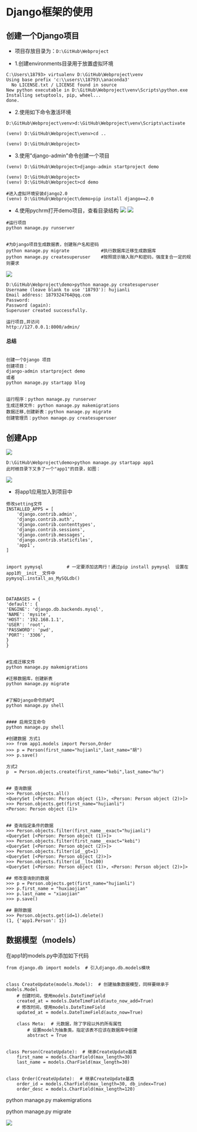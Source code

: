 # Django框架的使用
## 创建一个Django项目

* 项目存放目录为：`D:\GitHub\Webproject`

* 1.创建environments目录用于放置虚拟环境
``` 
C:\Users\18793> virtualenv D:\GitHub\Webproject\venv
Using base prefix 'c:\\users\\18793\\anaconda3'
  No LICENSE.txt / LICENSE found in source
New python executable in D:\GitHub\Webproject\venv\Scripts\python.exe
Installing setuptools, pip, wheel...
done.
```

* 2.使用如下命令激活环境
```
D:\GitHub\Webproject\venv>d:\GitHub\Webproject\venv\Scripts\activate

(venv) D:\GitHub\Webproject\venv>cd ..

(venv) D:\GitHub\Webproject>
```
* 3.使用"django-admin"命令创建一个项目
``` 
(venv) D:\GitHub\Webproject>django-admin startproject demo

(venv) D:\GitHub\Webproject>
(venv) D:\GitHub\Webproject>cd demo

#进入虚拟环境安装django2.0
(venv) D:\GitHub\Webproject\demo>pip install django==2.0
```

* 4.使用pychrm打开demo项目，查看目录结构
![](../../../_static/demo_django.PNG)
![](../../../_static/django_tee.PNG)

```
#运行项目
python manage.py runserver


#为Django项目生成数据表，创建账户名和密码
python manage.py migrate			#执行数据库迁移生成数据库
python manage.py createsuperuser	#按照提示输入账户和密码，强度复合一定的规则要求
```

![](../../../_static/manager_db.PNG)

    D:\GitHub\Webproject\demo>python manage.py createsuperuser
    Username (leave blank to use '18793'): hujianli
    Email address: 1879324764@qq.com
    Password:
    Password (again):
    Superuser created successfully.
    

```
运行项目,并访问
http://127.0.0.1:8000/admin/
```
#### 总结
```

创建一个Django 项目
创建项目：
django-admin startproject demo   
或者
python manage.py startapp blog


运行程序：python manage.py runserver
生成迁移文件: python manage.py makemigrations
数据迁移,创建新表：python manage.py migrate
创建管理员：python manage.py createsuperuser

```


## 创建App
![](../../../_static/create_app.PNG)

    D:\GitHub\Webproject\demo>python manage.py startapp app1
    此时根目录下又多了一个"app1"的目录，如图：

![](../../../_static/django_app.PNG)


* 将app1应用加入到项目中

```
修改setting文件
INSTALLED_APPS = [
    'django.contrib.admin',
    'django.contrib.auth',
    'django.contrib.contenttypes',
    'django.contrib.sessions',
    'django.contrib.messages',
    'django.contrib.staticfiles',
    'app1',
]
		
		
import pymysql         # 一定要添加这两行！通过pip install pymysql  设置在app1的__init__文件中
pymysql.install_as_MySQLdb()



DATABASES = {
'default': {
'ENGINE': 'django.db.backends.mysql',
'NAME': 'mysite',
'HOST': '192.168.1.1',
'USER': 'root',
'PASSWORD': 'pwd',
'PORT': '3306',
}
}
	

#生成迁移文件
python manage.py makemigrations

#迁移数据库，创建新表
python manage.py migrate


#了解Django命令的API
python manage.py shell	
	
	
#### 启用交互命令
python manage.py shell	

#创建数据 方式1
>>> from app1.models import Person,Order
>>> p = Person(first_name="hujianli",last_name="胡")
>>> p.save()

方式2
p  = Person.objects.create(first_name="kebi",last_name="hu")
     
     
## 查询数据
>>> Person.objects.all()
<QuerySet [<Person: Person object (1)>, <Person: Person object (2)>]>
>>> Person.objects.get(first_name="hujianli")
<Person: Person object (1)>
 
 
## 查询指定条件的数据
>>> Person.objects.filter(first_name__exact="hujianli")
<QuerySet [<Person: Person object (1)>]>
>>> Person.objects.filter(first_name__exact="kebi")
<QuerySet [<Person: Person object (2)>]>
>>> Person.objects.filter(id__gt=1)
<QuerySet [<Person: Person object (2)>]>
>>> Person.objects.filter(id__lt=100)
<QuerySet [<Person: Person object (1)>, <Person: Person object (2)>]>

## 修改查询到的数据
>>> p = Person.objects.get(first_name="hujianli")
>>> p.first_name = "huxiaojian"
>>> p.last_name = "xiaojian"
>>> p.save()

## 删除数据
>>> Person.objects.get(id=1).delete()
(1, {'app1.Person': 1})
```
 
## 数据模型（models）
在app1的models.py中添加如下代码
``` 
from django.db import models  # 引入django.db.models模块


class CreateUpdate(models.Model):  # 创建抽象数据模型，同样要继承于models.Model
    # 创建时间，使用models.DateTimeField
    created_at = models.DateTimeField(auto_now_add=True)
    # 修改时间，使用models.DateTimeField
    updated_at = models.DateTimeField(auto_now=True)

    class Meta:  # 元数据，除了字段以外的所有属性
        # 设置model为抽象类。指定该表不应该在数据库中创建
        abstract = True


class Person(CreateUpdate):  # 继承CreateUpdate基类
    first_name = models.CharField(max_length=30)
    last_name = models.CharField(max_length=30)


class Order(CreateUpdate):  # 继承CreateUpdate基类
    order_id = models.CharField(max_length=30, db_index=True)
    order_desc = models.CharField(max_length=120)

```

python manage.py makemigrations

python manage.py migrate

![](../../../_static/django_models01.png)
